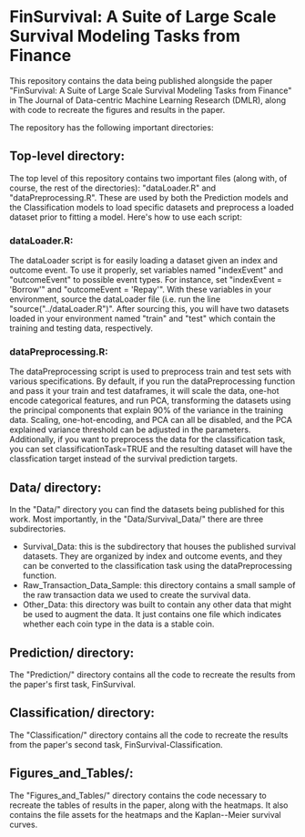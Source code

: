 # FinSurvival: A Suite of Large Scale Survival Modeling Tasks from Finance

This repository contains the data being published alongside the paper "FinSurvival: A Suite of Large Scale Survival Modeling Tasks from Finance" in The Journal of Data-centric Machine Learning Research (DMLR), along with code to recreate the figures and results in the paper.

The repository has the following important directories:

## Top-level directory:
The top level of this repository contains two important files (along with, of course, the rest of the directories): "dataLoader.R" and "dataPreprocessing.R". These are used by both the Prediction models and the Classification models to load specific datasets and preprocess a loaded dataset prior to fitting a model. Here's how to use each script:

### dataLoader.R:
The dataLoader script is for easily loading a dataset given an index and outcome event. To use it properly, set variables named "indexEvent" and "outcomeEvent" to possible event types. For instance, set "indexEvent = 'Borrow'" and "outcomeEvent = 'Repay'". With these variables in your environment, source the dataLoader file (i.e. run the line "source("../dataLoader.R")". After sourcing this, you will have two datasets loaded in your environment named "train" and "test" which contain the training and testing data, respectively.

### dataPreprocessing.R:
The dataPreprocessing script is used to preprocess train and test sets with various specifications. By default, if you run the dataPreprocessing function and pass it your train and test dataframes, it will scale the data, one-hot encode categorical features, and run PCA, transforming the datasets using the principal components that explain 90% of the variance in the training data. Scaling, one-hot-encoding, and PCA can all be disabled, and the PCA explained variance threshold can be adjusted in the parameters. Additionally, if you want to preprocess the data for the classification task, you can set classificationTask=TRUE and the resulting dataset will have the classfication target instead of the survival prediction targets.

## Data/ directory:
In the "Data/" directory you can find the datasets being published for this work. Most importantly, in the "Data/Survival_Data/" there are three subdirectories. 
* Survival_Data: this is the subdirectory that houses the published survival datasets. They are organized by index and outcome events, and they can be converted to the classification task using the dataPreprocessing function.
* Raw_Transaction_Data_Sample: this directory contains a small sample of the raw transaction data we used to create the survival data.
* Other_Data: this directory was built to contain any other data that might be used to augment the data. It just contains one file which indicates whether each coin type in the data is a stable coin.

## Prediction/ directory:
The "Prediction/" directory contains all the code to recreate the results from the paper's first task, FinSurvival.

## Classification/ directory:
The "Classification/" directory contains all the code to recreate the results from the paper's second task, FinSurvival-Classification. 

## Figures_and_Tables/:
The "Figures_and_Tables/" directory contains the code necessary to recreate the tables of results in the paper, along with the heatmaps. It also contains the file assets for the heatmaps and the Kaplan--Meier survival curves.

